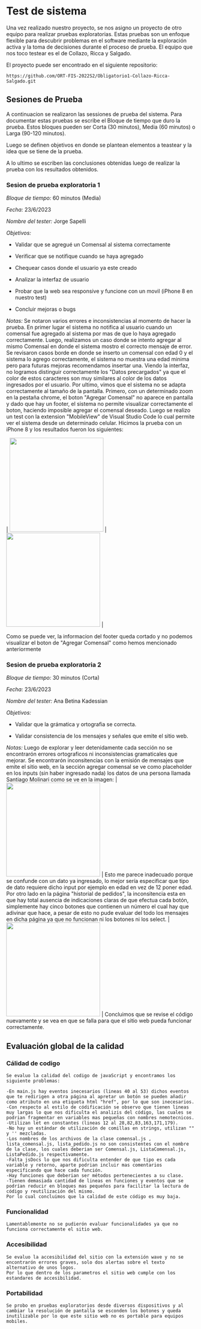 # Test de sistema
Una vez realizado nuestro proyecto, se nos asigno un proyecto de otro equipo para realizar pruebas exploratorias. Estas pruebas son un enfoque flexible para descubrir problemas en el software mediante la exploración activa y la toma de decisiones durante el proceso de prueba. El equipo que nos toco testear es el de Collazo, Ricca y Salgado. 

El proyecto puede ser encontrado en el siguiente repositorio: 
```
https://github.com/ORT-FIS-2022S2/Obligatorio1-Collazo-Ricca-Salgado.git
```
## Sesiones de Prueba
A continuacion se realizaron las sessiones de prueba del sistema. Para documentar estas pruebas se escribe el Bloque de tiempo que duro la prueba. Estos bloques pueden ser Corta (30 minutos), Media (60 minutos) o Larga (90-120 minutos).

Luego se definen objetivos en donde se plantean elementos a teastear y la idea que se tiene de la prueba. 

A lo ultimo se escriben las conclusiones obtenidas luego de realizar la prueba con los resultados obtenidos.

### Sesion de prueba exploratoria 1
*Bloque de tiempo:* 60 minutos (Media)

*Fecha:* 23/6/2023

*Nombre del tester:* Jorge Sapelli

*Objetivos:* 
- Validar que se agregué un Comensal al sistema correctamente

- Verificar que se notifique cuando se haya agregado

- Chequear casos donde el usuario ya este creado

- Analizar la interfaz de usuario

- Probar que la web sea responsive y funcione con un movil (iPhone 8 en nuestro test)

- Concluir mejoras o bugs

*Notas:* Se notaron varios errores e inconsistencias al momento de hacer la prueba. En primer lugar el sistema no notifica al usuario cuando un comensal fue agregado al sistema por mas de que lo haya agregado correctamente. Luego, realizamos un caso donde se intento agregar al mismo Comensal en donde el sistema mostro el correcto mensaje de error. Se revisaron casos borde en donde se inserto un comensal con edad 0 y el sistema lo agrego correctamente, el sistema no muestra una edad minima pero para futuras mejoras recomendamos insertar una. Viendo la interfaz, no logramos distinguir correctamente los "Datos precargados" ya que el color de estos caracteres son muy similares al color de los datos ingresados por el usuario. Por ultimo, vimos que el sistema no se adapta correctamente al tamaño de la pantalla. Primero, con un determinado zoom en la pestaña chrome, el boton "Agregar Comensal" no aparece en pantalla y dado que hay un footer, el sistema no permite visualizar correctamente el boton, haciendo imposible agregar el comensal deseado. Luego se realizo un test con la extension "MobileView" de Visual Studio Code lo cual permite ver el sistema desde un determinado celular. Hicimos la prueba con un iPhone 8 y los resultados fueron los siguientes:

| <img src="https://github.com/ORT-FIS-2022S2/Sapelli-Kadessian/blob/dev/imagenes/TestHistorial_iPhone8.png" width="250"> | <img src="https://github.com/ORT-FIS-2022S2/Sapelli-Kadessian/blob/dev/imagenes/TestComensal_iPhone8.png" width="250"> |

Como se puede ver, la informacion del footer queda cortado y no podemos visualizar el boton de "Agregar Comensal" como hemos mencionado anteriormente

### Sesion de prueba exploratoria 2
*Bloque de tiempo:* 30 minutos (Corta)

*Fecha:* 23/6/2023

*Nombre del tester:* Ana Betina Kadessian

*Objetivos:* 
- Validar que la grámatica y ortografia se correcta.

- Validar consistencia de los mensajes y señales que emite el sitio web.

*Notas:* Luego de explorar y leer detenidamente cada sección no se encontrarón errores ortograficos ni inconsistencias gramaticales que mejorar.
Se encontrarón inconsitencias con la emisión de mensajes que emite el sitio web, en la sección agregar comensal se ve como placeholder en los inputs (sin haber ingresado nada) los datos de una persona llamada Santiago Molinari como se ve en la imagen:
| <img src="https://github.com/ORT-FIS-2022S2/Sapelli-Kadessian/blob/dev/imagenes/TestMensajes.png" width="250"> |
Esto me parece inadecuado porque se confunde con un dato ya ingresado, lo mejor sería especificar que tipo de dato requiere dicho input por ejemplo en edad en vez de 12 poner edad.
Por otro lado en la página "historial de pedidos", la inconsitencia esta en que hay total ausencia de indicaciones claras de que efectua cada botón, simplemente hay cinco botones que contienen un número el cual hay que adivinar que hace, a pesar de esto no pude evaluar del todo los mensajes en dicha página ya que no funcionan ni los botones ni los select.
| <img src="https://github.com/ORT-FIS-2022S2/Sapelli-Kadessian/blob/dev/imagenes/testmensajebotones.png" width="250"> |
Concluimos que se revise el código nuevamente y se vea en que se falla para que el sitio web pueda funcionar correctamente.

## Evaluación global de la calidad

### Cálidad de codigo
    Se evaluo la calidad del codigo de javaScript y encontramos los siguiente problemas:

    -En main.js hay eventos inecesarios (lineas 40 al 53) dichos eventos que te redirigen a otra página al apretar un botón se pueden añadir como atributo en una etiqueta html "href", por lo que son inecesarios.
    -Con respecto al estilo de códificación se observo que tienen lineas muy largas lo que nos dificulta el analizis del código, las cuales se podrian fragmentar en variables mas pequeñas con nombres nemotecnicos.
    -Utilizan let en constantes (lineas 12 al 28,82,83,163,171,179).
    -No hay un estándar de utilización de comillas en strings, utilizan "" y '' mezcladas.
    -Los nombres de los archivos de la clase comensal.js , lista_comensal.js, lista_pedido.js no son consistentes con el nombre de la clase, los cuales deberian ser Comensal.js, ListaComensal.js, ListaPedido.js respectivamente.
    -Falta jsDocs lo que nos dificulta entender de que tipo es cada variable y retorno, aparte podrian incluir mas comentarios especificando que hace cada función.
    -Hay funciones que deberian ser métodos pertenecientes a su clase.
    -Tienen demasiada cantidad de lineas en funciones y eventos que se podrían reducir en bloques mas pequeños para facilitar la lectura de código y reutilización del mismo.
    Por lo cual concluimos que la calidad de este código es muy baja.

### Funcionalidad
    Lamentablemente no se pudierón evaluar funcionalidades ya que no funciona correctamente el sitio web.

### Accesibilidad
    Se evaluo la accesibilidad del sitio con la extensión wave y no se encontrarón errores graves, solo dos alertas sobre el texto alternativo de unos logos.
    Por lo que dentro de los parametros el sitio web cumple con los estandares de accesibilidad.

### Portabilidad
    Se probo en pruebas exploratorios desde diversos dispositivos y al cambiar la resolución de pantalla se esconden los botones y queda inutilizable por lo que este sitio web no es portable para equipos mobiles.